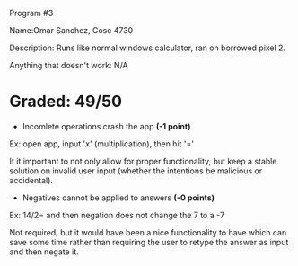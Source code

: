 Program #3

Name:Omar Sanchez, 
Cosc 4730

Description: Runs like normal windows calculator, ran on borrowed pixel 2.

Anything that doesn't work: N/A

# Graded: 49/50 #

* Incomlete operations crash the app **(-1 point)**

Ex: open app, input 'x' (multiplication), then hit '='

It it important to not only allow for proper functionality, but keep a stable solution on invalid user input (whether the intentions be malicious or accidental).

* Negatives cannot be applied to answers **(-0 points)**

Ex: 14/2= and then negation does not change the 7 to a -7

Not required, but it would have been a nice functionality to have which can save some time rather than requiring the user to retype the answer as input and then negate it.
